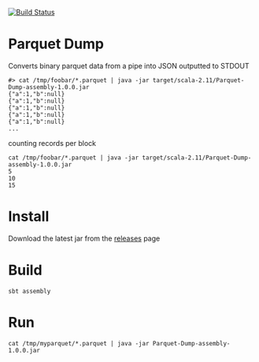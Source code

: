 [![Build Status](https://travis-ci.org/tuneinc/parquet-dump.svg?branch=master)](https://travis-ci.org/tuneinc/parquet-dump)
# Parquet Dump

Converts binary parquet data from a pipe into JSON outputted to STDOUT

```
#> cat /tmp/foobar/*.parquet | java -jar target/scala-2.11/Parquet-Dump-assembly-1.0.0.jar
{"a":1,"b":null}
{"a":1,"b":null}
{"a":1,"b":null}
{"a":1,"b":null}
{"a":1,"b":null}
...
```

counting records per block
```
cat /tmp/foobar/*.parquet | java -jar target/scala-2.11/Parquet-Dump-assembly-1.0.0.jar
5
10
15
```

# Install

Download the latest jar from the [releases](../../releases/latest) page

# Build

```
sbt assembly
```

# Run

```
cat /tmp/myparquet/*.parquet | java -jar Parquet-Dump-assembly-1.0.0.jar
```
